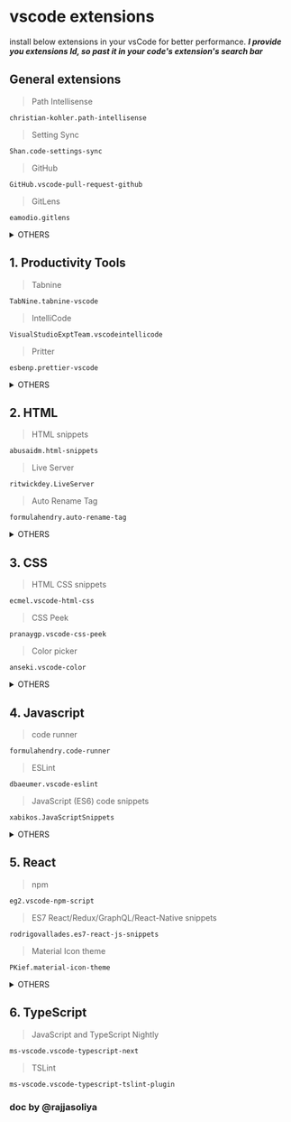 # vscode extensions #
install below extensions in your vsCode for better performance.
***I provide you extensions Id, so past it in your code's extension's search bar***








## General extensions ##

>Path Intellisense
```
christian-kohler.path-intellisense
```
>Setting Sync
```
Shan.code-settings-sync
```
>GitHub
```
GitHub.vscode-pull-request-github
```
>GitLens
```
eamodio.gitlens
```

<details><summary>OTHERS</summary>
<p>

* live preview 

```
   ms-vscode.live-server
```


* code spell checker

```
streetsidesoftware.code-spell-checker
```

</p>
</details>

## 1. Productivity Tools ##
>Tabnine
```
TabNine.tabnine-vscode
```
 >IntelliCode
```
VisualStudioExptTeam.vscodeintellicode
```
 >Pritter
```
esbenp.prettier-vscode
```


<details><summary>OTHERS</summary>
<p>

* Beautify

```
HookyQR.beautify
```

</p>
</details>

## 2. HTML ##
> HTML snippets
 ```
abusaidm.html-snippets
 ```
>Live Server
```
ritwickdey.LiveServer
```
>Auto Rename Tag
```
formulahendry.auto-rename-tag
```

<details><summary>OTHERS</summary>
<p>

* Auto Close Tag 

```
formulahendry.auto-close-tag
```

</p>
</details>

 ## 3. CSS ##
 > HTML CSS snippets
```
ecmel.vscode-html-css
```
 >CSS Peek
 ```
 pranaygp.vscode-css-peek
 ```
 >Color picker
 ```
 anseki.vscode-color
 ```
<details><summary>OTHERS</summary>
<p>

* Tailwind CSS IntelliSense 

```
bradlc.vscode-tailwindcss
```

</p>
</details>
 

## 4. Javascript
>code runner
```
formulahendry.code-runner
```
>ESLint
```
dbaeumer.vscode-eslint
```
>JavaScript (ES6) code snippets
```
xabikos.JavaScriptSnippets
```

<details><summary>OTHERS</summary>
<p>

* Bracket Pair Colorizer 

```
CoenraadS.bracket-pair-colorizer
```

</p>
</details>

## 5. React ##
> npm
```
eg2.vscode-npm-script
```
>ES7 React/Redux/GraphQL/React-Native snippets
```
rodrigovallades.es7-react-js-snippets
```
>Material Icon theme
```
PKief.material-icon-theme
```

<details><summary>OTHERS</summary>
<p>

* Babel Javascript  

```
mgmcdermott.vscode-language-babel
```

*  REST client 

```
humao.rest-client
```

* Thunder Client 

```
rangav.vscode-thunder-client
```

</p>
</details>


## 6. TypeScript ##
>JavaScript and TypeScript Nightly
```
ms-vscode.vscode-typescript-next
```
>TSLint
```
ms-vscode.vscode-typescript-tslint-plugin
```

### doc by @rajjasoliya ###
